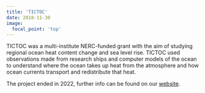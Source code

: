```yaml
---
title: 'TICTOC'
date: 2018-11-30
image:
  focal_point: 'top'
---
```


TICTOC was a multi-institute NERC-funded grant with the aim of studying regional ocean heat content change and sea level rise. TICTOC used observations made from research ships and computer models of the ocean to understand where the ocean takes up heat from the atmosphere and how ocean currents transport and redistribute that heat.

The project ended in 2022, further info can be found on our [website](https://projects.noc.ac.uk/tictoc/). 
